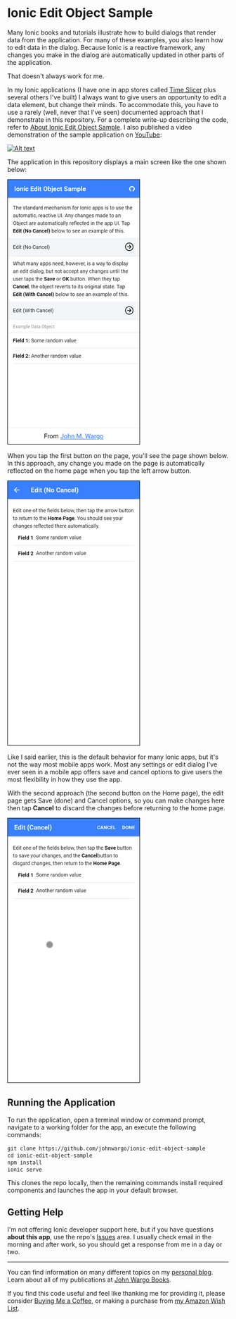 # Ionic Edit Object Sample

Many Ionic books and tutorials illustrate how to build dialogs that render data from the application. For many of these examples, you also learn how to edit data in the dialog. Because Ionic is a reactive framework, any changes you make in the dialog are automatically updated in other parts of the application.

That doesn't always work for me.

In my Ionic applications (I have one in app stores called [Time Slicer](https://timeslicer.app) plus several others I've built) I always want to give users an opportunity to edit a data element, but change their minds. To accommodate this, you have to use a rarely (well, never that I've seen) documented approach that I demonstrate in this repository.  For a complete write-up describing the code, refer to [About Ionic Edit Object Sample](https://github.com/johnwargo/ionic-edit-object-sample/blob/master/about.md). I also published a video demonstration of the sample application on [YouTube](https://www.youtube.com/watch?v=nJPmmxR8_iY):

[![Alt text](https://img.youtube.com/vi/nJPmmxR8_iY/0.jpg)](https://www.youtube.com/watch?v=nJPmmxR8_iY)

The application in this repository displays a main screen like the one shown below:

![Home Page](images/home.png)

When you tap the first button on the page, you'll see the page shown below. In this approach, any change you made on the page is automatically reflected on the home page when you tap the left arrow button.

![Edit 1](images/edit1.png)

Like I said earlier, this is the default behavior for many Ionic apps, but it's not the way most mobile apps work. Most any settings or edit dialog I've ever seen in a mobile app offers save and cancel options to give users the most flexibility in how they use the app.

With the second approach (the second button on the Home page), the edit page gets Save (done) and Cancel options, so you can make changes here then tap **Cancel** to discard the changes before returning to the home page.

![Edit 2](images/edit2.png)

## Running the Application

To run the application, open a terminal window or command prompt, navigate to a working folder for the app, an execute the following commands:

```shell
git clone https://github.com/johnwargo/ionic-edit-object-sample
cd ionic-edit-object-sample
npm install
ionic serve
```

This clones the repo locally, then the remaining commands install required components and launches the app in your default browser.

## Getting Help

I'm not offering Ionic developer support here, but if you have questions **about this app**, use the repo's [Issues](https://github.com/johnwargo/ionic-edit-object-sample/issues) area. I usually check email in the morning and after work, so you should get a response from me in a day or two.

***

You can find information on many different topics on my [personal blog](http://www.johnwargo.com). Learn about all of my publications at [John Wargo Books](http://www.johnwargobooks.com).

If you find this code useful and feel like thanking me for providing it, please consider <a href="https://www.buymeacoffee.com/johnwargo" target="_blank">Buying Me a Coffee</a>, or making a purchase from [my Amazon Wish List](https://amzn.com/w/1WI6AAUKPT5P9).
